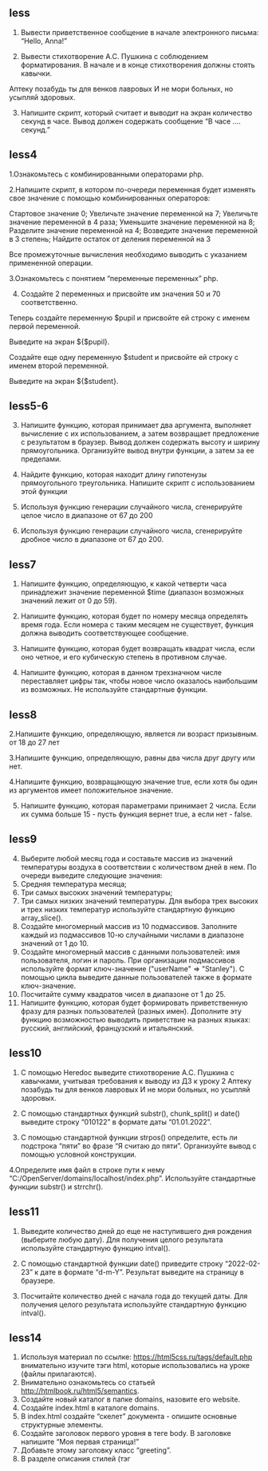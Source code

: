 ## less
1. Вывести приветственное сообщение в начале электронного письма: “Hello, Anna!”

2. Вывести стихотворение А.С. Пушкина с соблюдением форматирования. В начале и в конце стихотворения должны стоять кавычки.

  Аптеку позабудь ты для венков лавровых
  И не мори больных, но усыпляй здоровых.

3. Напишите скрипт, который считает и выводит на экран количество секунд в часе.
Вывод должен содержать сообщение “В часе …. секунд.”

## less4
1.Ознакомьтесь с комбинированными операторами php.

2.Напишите скрипт, в котором по-очереди переменная будет
изменять свое значение с помощью комбинированных
операторов:

Стартовое значение 0;
Увеличьте значение переменной на 7;
Увеличьте значение переменной в 4 раза;
Уменьшите значение переменной на 8;
Разделите значение переменной на 4;
Возведите значение переменной в 3 степень;
Найдите остаток от деления переменной на 3
 
Все промежуточные вычисления необходимо выводить с указанием
примененной операции.

3.Ознакомьтесь с понятием “переменные переменных” php.

4. Создайте 2 переменных и присвойте им значения 50 и 70
соответственно.

Теперь создайте переменную $pupil и присвойте ей строку с именем первой переменной.

Выведите на экран ${$pupil}.

Создайте еще одну переменную $student и присвойте ей строку с именем второй переменной.

Выведите на экран ${$student}.

## less5-6
3. Напишите функцию, которая принимает два аргумента, выполняет вычисление с их использованием, а затем возвращает 
предложение с результатом в браузер. Вывод должен содержать высоту и ширину прямоугольника. Организуйте вывод внутри функции, а затем 
за ее пределами.

4. Найдите функцию, которая находит длину гипотенузы прямоугольного треугольника. Напишите скрипт с использованием этой функции

5. Используя функцию генерации случайного числа, сгенерируйте целое число в диапазоне от 67 до 200

6. Используя функцию генерации случайного числа, сгенерируйте дробное число в диапазоне от 67 до 200.

## less7
1. Напишите функцию, определяющую, к какой четверти часа принадлежит значение переменной $time 
(диапазон возможных значений лежит от 0 до 59).

2. Напишите функцию, которая будет по номеру месяца определять время года. Если номера с таким месяцем не существует, 
функция должна выводить соответствующее сообщение.

3. Напишите функцию, которая будет возвращать квадрат числа, если оно четное, и его кубическую степень в противном случае.

4. Напишите функцию, которая в данном трехзначном числе переставляет цифры так, чтобы новое число оказалось наибольшим из возможных. 
Не используйте стандартные функции.

## less8
2.Напишите функцию, определяющую, является ли возраст призывным. от 18 до 27 лет

3.Напишите функцию, определяющую, равны два числа друг другу или нет.

4.Напишите функцию, возвращающую значение true, если хотя бы один из аргументов имеет положительное значение.

5. Напишите функцию, которая параметрами принимает 2 числа. Если их сумма больше 15 - пусть функция вернет true, а если нет - false.

## less9
4. Выберите любой месяц года и составьте массив из значений температуры воздуха в соответствии с количеством дней в нем.
По очереди выведите следующие значения:
5. Средняя температура месяца;
6. Три самых высоких значений температуры;
7. Три самых низких значений температуры.
Для выбора трех высоких и трех низких температур используйте стандартную функцию array_slice().
8. Создайте многомерный массив из 10 подмассивов. 
Заполните каждый из подмассивов 10-ю случайными числами в диапазоне значений от 1 до 10.
9. Создайте многомерный массив с данными пользователей: имя пользователя, логин и пароль. 
При организации подмассивов используйте формат ключ-значение ("userName" => "Stanley"). 
С помощью цикла выведите данные пользователей также в формате ключ-значение.
10. Посчитайте сумму квадратов чисел в диапазоне от 1 до 25.
11. Напишите функцию, которая будет формировать приветственную фразу для разных пользователей (разных имен). 
Дополните эту функцию возможностью выводить приветствие на разных языках: русский, английский, французский и итальянский.

## less10
1. С помощью Heredoc выведите стихотворение А.С. Пушкина с кавычками, учитывая требования к выводу из ДЗ к уроку 2
Аптеку позабудь ты для венков лавровых
И не мори больных, но усыпляй здоровых.

2. С помощью стандартных функций substr(), chunk_split() и date() выведите строку “010122” в формате даты “01.01.2022”.

3. С помощью стандартной функции strpos() определите, есть ли подстрока “пяти” во фразе “Я считаю до пяти”. Организуйте вывод с помощью условной конструкции.
 
4.Определите имя файл в строке пути к нему “C:/OpenServer/domains/localhost/index.php”. Используйте стандартные функции substr() и strrchr().

## less11
1. Выведите количество дней до еще не наступившего дня рождения (выберите любую дату). Для получения целого результата используйте стандартную функцию intval().

2. С помощью стандартной функции date() приведите строку “2022-02-23” к дате в формате “d-m-Y”. Результат выведите на страницу в браузере.

3. Посчитайте количество дней с начала года до текущей даты. Для получения целого результата используйте стандартную функцию intval().

## less14
1. Используя материал по ссылке: https://html5css.ru/tags/default.php внимательно изучите тэги html, которые использовались на уроке (файлы прилагаются).
2. Внимательно ознакомьтесь со статьей http://htmlbook.ru/html5/semantics.
3. Создайте новый каталог в папке domains, назовите его website.
4. Создайте index.html в каталоге domains.
5. В index.html создайте “скелет” документа - опишите основные структурные элементы.
6. Создайте заголовок первого уровня в теге body. В заголовке напишите “Моя первая страница!”
7. Добавьте этому заголовку класс “greeting”.
8. В разделе описания стилей (тэг <style>) создайте селектор для тэга <body>. Опишите в нем стили: шрифт Arial, размер шрифта 14px, цвет black, межстрочный отступ 1.5 (названия свойств легко находятся в справочнике).
9. В этом же разделе создайте селектор для класса “greeting”.  Установите следующие значения свойств в нем: размер шрифта 36px, цвет #16171c, межстрочный отступ 1.2, все буквы заглавные.
10. После приветствия создайте элемент “абзац”. Воспользуйтесь сайтом-генератором случайного текста https://ru.lipsum.com/  или придумайте свой текст и разместите его в абзаце.
11. Затем создайте заголовок второго уровня. Напишите в нем текст “Она еще очень простая”. Установите ему класс “secondLevel”.
12. Определите следующие стили для нового класса: размер шрифта 30px, межстрочный отступ 1.2, подчеркивание текста.
13. Под заголовком разместите ненумерованный список с 6 пунктами. В каждом пункте напишите немного текста по своему усмотрению. Установите списку класс “list”.
14. Для класса list в разделе стилей установите следующие атрибуты: размер шрифта 20px, все буквы наклонные, стиль маркеров square.
15. Создайте таблицу из 5 строк и 5 столбцов. Установите таблице класс “table”.
16. Для первой строки используйте тэг ‘thead’. Столбцы в ней обозначьте тэгами “th”.
17. Для последней строки используйте тэг “tfoot”, а для остальных строк - “tbody”.
18. Заполните заголовок таблицы названиями столбцов: №, ФИО, E-mail, Пол, Год рождения.
19. Заполните таблицу произвольными данными.
20. Объедините все столбцы в последней строке таблицы. Напишите в ней “Итого: (количество строк)”.
21. В разделе описания стилей установите для элементов .table td (все столбцы td в таблице с классом table) и .table th (все столбцы th в таблице с классом table) значения атрибутов: граница - сплошная линия толщиной в 1px черного цвета, внутренний отступ сверху и снизу - 5px, слева и справа - 10px.
22. Для всей таблицы установите ширину 700px (используйте класс, но не тэг).
23. Для первой и последней строк таблицы установите цвет фона на свое усмотрение.
24. Ориентируйте текст последней строки таблицы по правому краю.
25. Выделите созданные стили и перенесите их в новый документ style.css. Удалите их из файла index.html. Подключите файл стилей к своей странице.

## less16
  
1. При помощи заголовка h1 вывести приветствие “Привет новый пользователь!”   при помощи php скрипта используя команду echo
  
2. Выведите текущую дату, использовать заголовок h3

3. При помощи многомерного php массива  вам необходимо заполнить таблицу следующими данными:Антонов Игорь Владимирович, helloworld@mail.ru, муж, 1986Иванова Кристина Викторовна, helloworld@mail.ru, жен, 1972Борисов Максим Анатольевич, helloworld@mail.ru, муж, 1989Для заголовков таблицы используйте следующие данные: No,  ФИО, E -mail, Пол, Год рождения
  
4. При помощи php  скрипта нарисуйте тело таблиц, для этого вам может  понадобится тег tbody и два вложенных цикла, и две переменные задающие начальный  размер таблицы

## less18
1. Необходимо организовать передачу следующего содержимого  “Это первая строка” из   буфера в переменную при помощи функции ob_get_contents()и в дальнейшем осуществить вывод этой переменной, помните, что любой пользовательский буфер начинается с вызова функции ob_start()и должен заканчиваться к примеру ob_end_clean() 

2. Вывести данный текст  “Это вторая строка” а затем вывести переменную которая содержит пользовательский буфер из пункт 1

3. Нужно  написать свою callback функцию которая перевернет строчку “reverse string”

4. Вам необходимо внести изменения в представленный код и  изменить последовательность символов, так чтобы выводимые значения ранжировались по убыванию 

## less20
1. Необходимо создать общую таблицу с заказами для интернет -магазина  под названием “orders” она должна включать в себя три поля: clientIDproductIDmaterialIDданную таблицу нужно связать с таблицей клиентов “clients” которую также нужно создать, внутри данной таблицы в отдельных полях  должны храниться ФИО клиентов, номер телефона, далее создаем и подключаем таблицу продуктов “products” содержащую поле ID и название продукта, и последней таблицей которую потребуется создать  и подключить будет содержать название материала, назовем ее “material”, она включать в себя поле ID и поле с названием материала. Обратите внимание на то, что поле ID это всегда тип данных  int, остальные поля с типом данных var char, длину символов можете установить 256, в конечном итоге, структура базы данных в инструменте “дизайнер” от phpMyAdmin будет иметь подобный вид: Заполните данные таблицы тестовыми данными, необходимо внести не менее трех любых уникальных записей в каждую из таблиц соблюдая при этом правильную структуру базы данных.

2. Необходимо выполнить SQL запрос к нашей базе данных при котором информация о заказах будет  представлена в виде:  ФИО покупателя, номер телефона, наименование материала, наименование продукта, дату заказа

## less22
1. С помощью PHP скрипта выведите информацию из базы данных над которой вы работали в предыдущем уроке в соответствии с заданной пользователем датой, вывод данных необходимо организовать таким образом, чтобы информация о текущем заказе была расположена отдельно от информации о следующем заказе.В скрипте необходимо предусмотреть вывод информации о возможных ошибках со стороны пользователя, c соответствующим кодом ошибки MySQL таких, как: ●Невозможно подключиться к MySQL (к примеру неправильное имя базы данных, логин или пароль)●Произошла ошибка при выполнении запроса (к примеру неправильный MySQL  запрос

## less25
Необходимо реализовать форму с четырьмя полями и кнопкой отправки данных на сервер, содержимое полей должно быть следующим:●Название вашего любимого города●Введите год //для определения в дальнейшем является ли год високосным ●Введите дату //  для определения в дальнейшем дня недели ●Введите дату вашего дня рождения // для определения количества дней до дня рождения

##less27
Необходимо разработать форму регистрации со встроенной валидациейдля проверки вводимой информации пользователем, форма должна иметь следующие поля для заполнения:●Ваше имя // допускаются кириллица, латиница, пробел, дефис, апостроф●Ваш логин // буквы латинского алфавита любого регистра, цифры от 0 до 9, дефис или нижнее подчеркивание, ограничение длины логина от 2х до 20 символов●Ваш e -mail // используйте функцию filter var ●Ваш пароль // наличие верхнего и нижнего регистра латинского алфавита, наличие минимум одной цифры и специального символа, длина пароля не менее 6 символовВсе поля должны являться обязательными к заполнению. в противном случае должна выводиться ошибка информирующая пользователя о необходимости  заполнения всех полей формы,

## less30
1. Необходимо создать базу данных для хранения данных пользователей содержащую следующие поля: ●ID●Имя●Логин●Пароль //пароли должны хэшироваться для безопасносного храненияТакже не забудьте прописать информацию для пользователя о возможных ошибках при попытке авторизации, таких как:●Невозможно  подключиться к MySQL●Произошла ошибка при выполнении запроса●Неверный логин или пароль

2. Также в главном каталоге хоста необходимо реализовать публичную страницу с любым содержимым, и ссылку на приватную информацию, доступ к которой происходит только  после того  как пользователь авторизуется на сайте, информация на обеих страница может быть самой простой, достаточно любого текста. Также обратите внимание, в случае копирования URL приватной страницы и попытки перехода понему, пользователю должны выбрасываться форма авторизации, для того чтобы пресечь несанкционированный доступ к информации
